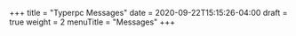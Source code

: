 +++
title = "Typerpc Messages"
date = 2020-09-22T15:15:26-04:00
draft = true
weight = 2
menuTitle = "Messages"
+++


